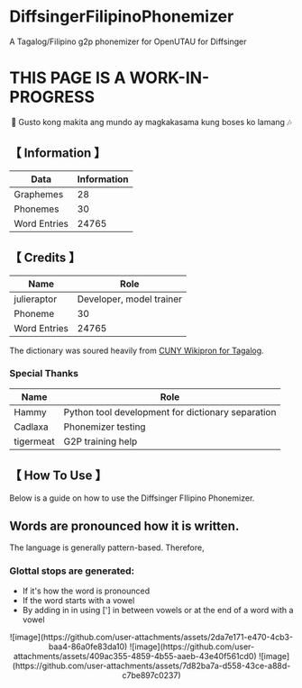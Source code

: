 # DiffsingerFilipinoPhonemizer
A Tagalog/Filipino g2p phonemizer for OpenUTAU for Diffsinger

# THIS PAGE IS A WORK-IN-PROGRESS

<p align=center>🎵 Gusto kong makita ang mundo ay magkakasama kung boses ko lamang 🎶</center>
 
## 【 Information 】 

| Data | Information | 
| ---  | --- |
| Graphemes | 28 |
| Phonemes | 30 |
| Word Entries | 24765 |

## 【 Credits 】 

| Name | Role | 
| ---  | --- |
| julieraptor | Developer, model trainer |
| Phoneme | 30 |
| Word Entries | 24765 |

The dictionary was soured heavily from [CUNY Wikipron for Tagalog](https://github.com/CUNY-CL/wikipron/tree/master).

### Special Thanks

| Name | Role | 
| ---  | --- |
| Hammy | Python tool development for dictionary separation |
| Cadlaxa | Phonemizer testing |
| tigermeat | G2P training help |

## 【 How To Use 】 

Below is a guide on how to use the Diffsinger FIlipino Phonemizer.

## Words are pronounced how it is written.

The language is generally pattern-based. Therefore, 

### Glottal stops are generated:

- If it's how the word is pronounced
- If the word starts with a vowel
- By adding in in using ['] in between vowels or at the end of a word with a vowel
<p align=center>
![image](https://github.com/user-attachments/assets/2da7e171-e470-4cb3-baa4-86a0fe83da10)
![image](https://github.com/user-attachments/assets/409ac355-4859-4b55-aaeb-43e40f561cd0)
![image](https://github.com/user-attachments/assets/7d82ba7a-d558-43ce-a88d-c7be897c0237)
</center>
